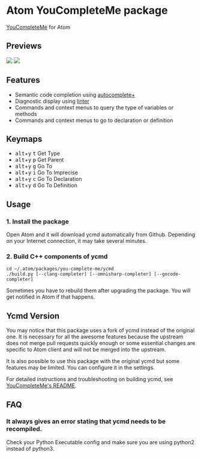# Atom YouCompleteMe package

[YouCompleteMe](https://github.com/Valloric/YouCompleteMe) for Atom

## Previews

![](https://cloud.githubusercontent.com/assets/2141853/7626423/79024212-fa3b-11e4-941e-e014a8e5b0df.gif)
![](https://cloud.githubusercontent.com/assets/2141853/7626422/7901f352-fa3b-11e4-8007-82ab514fb8e9.gif)

## Features

* Semantic code completion using [autocomplete+](https://github.com/atom-community/autocomplete-plus)
* Diagnostic display using [linter](https://github.com/atom-community/linter)
* Commands and context menus to query the type of variables or methods
* Commands and context menus to go to declaration or definition

## Keymaps

* <kbd>alt</kbd>+<kbd>y</kbd> <kbd>t</kbd> Get Type
* <kbd>alt</kbd>+<kbd>y</kbd> <kbd>p</kbd> Get Parent
* <kbd>alt</kbd>+<kbd>y</kbd> <kbd>g</kbd> Go To
* <kbd>alt</kbd>+<kbd>y</kbd> <kbd>i</kbd> Go To Imprecise
* <kbd>alt</kbd>+<kbd>y</kbd> <kbd>c</kbd> Go To Declaration
* <kbd>alt</kbd>+<kbd>y</kbd> <kbd>d</kbd> Go To Definition

## Usage

### 1. Install the package

Open Atom and it will download ycmd automatically from Github. Depending on your Internet connection, it may take several minutes.

### 2. Build C++ components of ycmd

```
cd ~/.atom/packages/you-complete-me/ycmd
./build.py [--clang-completer] [--omnisharp-completer] [--gocode-completer]
```

Sometimes you have to rebuild them after upgrading the package. You will get notified in Atom if that happens.

## Ycmd Version

You may notice that this package uses a fork of ycmd instead of the original one. It is necessary for all the awesome features because the upstream does not merge pull requests quickly enough or some essential changes are specific to Atom client and will not be merged into the upstream.

It is also possible to use this package with the original ycmd but some features may be limited. You can configure it in the settings.

For detailed instructions and troubleshooting on building ycmd, see [YouCompleteMe's README](https://github.com/Valloric/YouCompleteMe/blob/master/README.md#installation).

## FAQ

### It always gives an error stating that ycmd needs to be recompiled.

Check your Python Executable config and make sure you are using python2 instead of python3.
